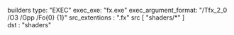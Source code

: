 builders
	type: "EXEC"
	exec_exe: "fx.exe"
	exec_argument_format: "/Tfx_2_0 /O3 /Gpp /Fo{0} {1}"
	src_extentions : ".fx"
	src [
		"shaders/*"
	]	
	dst : "shaders"
	
